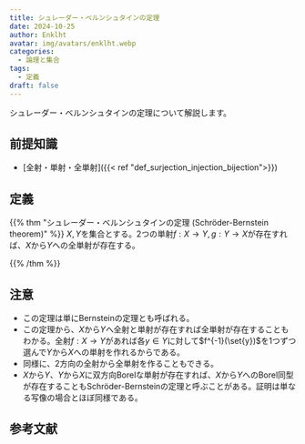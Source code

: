 ```yaml
---
title: シュレーダー・ベルンシュタインの定理
date: 2024-10-25
author: Enklht
avatar: img/avatars/enklht.webp
categories:
  - 論理と集合
tags:
  - 定義
draft: false
---
```


シュレーダー・ベルンシュタインの定理について解説します。

<!--more-->

## 前提知識

- [全射・単射・全単射]({{< ref "def_surjection_injection_bijection">}})

## 定義

{{% thm "シュレーダー・ベルンシュタインの定理 (Schr&ouml;der-Bernstein theorem)" %}}
$X, Y$を集合とする。2つの単射$f: X \to Y, g: Y \to X$が存在すれば、$X$から$Y$への全単射が存在する。

{{% /thm %}}

## 注意

- この定理は単にBernsteinの定理とも呼ばれる。
- この定理から、$X$から$Y$へ全射と単射が存在すれば全単射が存在することもわかる。全射$f: X \to Y$があれば各$y \in Y$に対して$f^{-1}(\set{y})$を1つずつ選んで$Y$から$X$への単射を作れるからである。
- 同様に、2方向の全射から全単射を作ることもできる。
- $X$から$Y$、$Y$から$X$に双方向Borelな単射が存在すれば、$X$から$Y$へのBorel同型が存在することもSchr&ouml;der-Bernsteinの定理と呼ぶことがある。証明は単なる写像の場合とほぼ同様である。

## 参考文献
